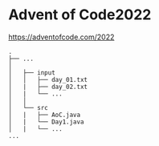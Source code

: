 # Advent of Code2022

https://adventofcode.com/2022

```
.
├── ...
│
│   ├── input
│   │   ├── day_01.txt
│   |   ├── day_02.txt
│   |   └── ...      
│   │
│   └── src
│   |   ├── AoC.java
│   |   └── Day1.java
│   |   └── ...   
...

``` 
